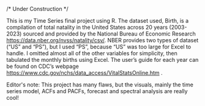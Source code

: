 /* Under Construction */

This is my Time Series final project using R. The dataset used, Birth, is a compilation of total natality in the United States across 20 years (2003-2023) sourced and provided by the National Bureau of Economic Research https://data.nber.org/nvss/natality/csv/. NBER provides two types of dataset (“US” and “PS”), but I used “PS”, because “US” was too large for Excel to handle. I omitted almost all of the other variables for simplicity, then tabulated the monthly births using Excel. The user’s guide for each year can be found on CDC’s webpage https://www.cdc.gov/nchs/data_access/VitalStatsOnline.htm . 

Editor's note: This project has many flaws, but the visuals, mainly the time series model, ACFs and PACFs, forecast and spectral analysis are really cool! 
